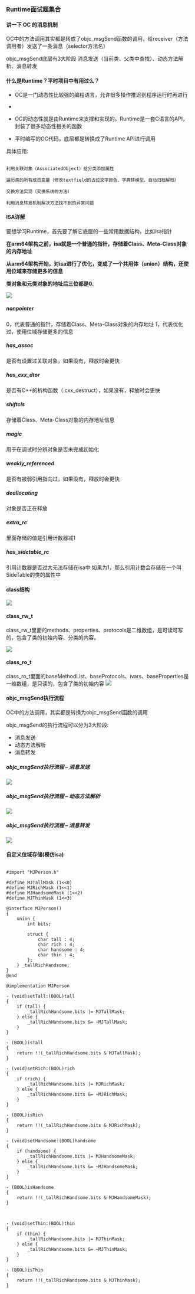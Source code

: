 ### Runtime面试题集合

#### 讲一下 OC 的消息机制 
OC中的方法调用其实都是转成了objc_msgSend函数的调用，给receiver（方法调用者）发送了一条消息（selector方法名）

objc_msgSend底层有3大阶段
消息发送（当前类、父类中查找）、动态方法解析、消息转发

#### 什么是Runtime？平时项目中有用过么？

* OC是一门动态性比较强的编程语言，允许很多操作推迟到程序运行时再进行
* 
* OC的动态性就是由Runtime来支撑和实现的，Runtime是一套C语言的API，封装了很多动态性相关的函数

* 平时编写的OC代码，底层都是转换成了Runtime API进行调用

具体应用:
```

利用关联对象（AssociatedObject）给分类添加属性

遍历类的所有成员变量（修改textfield的占位文字颜色、字典转模型、自动归档解档）

交换方法实现（交换系统的方法）

利用消息转发机制解决方法找不到的异常问题
```

#### ISA详解

要想学习Runtime，首先要了解它底层的一些常用数据结构，比如isa指针

**在arm64架构之前，isa就是一个普通的指针，存储着Class、Meta-Class对象的内存地址**

**从arm64架构开始，对isa进行了优化，变成了一个共用体（union）结构，还使用位域来存储更多的信息**

**类对象和元类对象的地址后三位都是0.**

![](./img/runtime_struct.png)


##### nonpointer
0，代表普通的指针，存储着Class、Meta-Class对象的内存地址
1，代表优化过，使用位域存储更多的信息

##### has_assoc
是否有设置过关联对象，如果没有，释放时会更快

##### has_cxx_dtor
是否有C++的析构函数（.cxx_destruct），如果没有，释放时会更快

##### shiftcls
存储着Class、Meta-Class对象的内存地址信息

##### magic
用于在调试时分辨对象是否未完成初始化

##### weakly_referenced
是否有被弱引用指向过，如果没有，释放时会更快

##### deallocating
对象是否正在释放

##### extra_rc
里面存储的值是引用计数器减1

##### has_sidetable_rc
引用计数器是否过大无法存储在isa中
如果为1，那么引用计数会存储在一个叫SideTable的类的属性中

#### class结构

![](./img/Snip20190323_20.png)


#### class_rw_t

class_rw_t里面的methods、properties、protocols是二维数组，是可读可写的，包含了类的初始内容、分类的内容。

![](./img/Snip20190323_21.png)

#### class_ro_t

class_ro_t里面的baseMethodList、baseProtocols、ivars、baseProperties是一维数组，是只读的，包含了类的初始内容
![](./img/Snip20190323_22.png)

#### objc_msgSend执行流程
OC中的方法调用，其实都是转换为objc_msgSend函数的调用

objc_msgSend的执行流程可以分为3大阶段:
* 消息发送
* 动态方法解析
* 消息转发


##### objc_msgSend执行流程 – 消息发送

![](./img/Snip20190323_24.png)

##### objc_msgSend执行流程 – 动态方法解析

![](./img/Snip20190323_25.png)

##### objc_msgSend执行流程 – 消息转发

![](./img/Snip20190323_26.png)


#### 自定义位域存储(模仿isa)


```

#import "MJPerson.h"

#define MJTallMask (1<<0)
#define MJRichMask (1<<1)
#define MJHandsomeMask (1<<2)
#define MJThinMask (1<<3)

@interface MJPerson()
{
    union {
        int bits;
        
        struct {
            char tall : 4;
            char rich : 4;
            char handsome : 4;
            char thin : 4;
        };
    } _tallRichHandsome;
}
@end

@implementation MJPerson

- (void)setTall:(BOOL)tall
{
    if (tall) {
        _tallRichHandsome.bits |= MJTallMask;
    } else {
        _tallRichHandsome.bits &= ~MJTallMask;
    }
}

- (BOOL)isTall
{
    return !!(_tallRichHandsome.bits & MJTallMask);
}

- (void)setRich:(BOOL)rich
{
    if (rich) {
        _tallRichHandsome.bits |= MJRichMask;
    } else {
        _tallRichHandsome.bits &= ~MJRichMask;
    }
}

- (BOOL)isRich
{
    return !!(_tallRichHandsome.bits & MJRichMask);
}

- (void)setHandsome:(BOOL)handsome
{
    if (handsome) {
        _tallRichHandsome.bits |= MJHandsomeMask;
    } else {
        _tallRichHandsome.bits &= ~MJHandsomeMask;
    }
}

- (BOOL)isHandsome
{
    return !!(_tallRichHandsome.bits & MJHandsomeMask);
}



- (void)setThin:(BOOL)thin
{
    if (thin) {
        _tallRichHandsome.bits |= MJThinMask;
    } else {
        _tallRichHandsome.bits &= ~MJThinMask;
    }
}

- (BOOL)isThin
{
    return !!(_tallRichHandsome.bits & MJThinMask);
}

```









